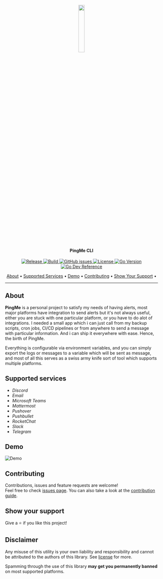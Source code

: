 <h2 align="center">
  <br>
  <p align="center"><img width=20% src="https://raw.githubusercontent.com/kha7iq/pingme/master/.github/img/logo.png"></p>
</h2>

<h4 align="center">PingMe CLI</h4>

<p align="center">
   <a href="https://github.com/kha7iq/pingme/releases">
   <img alt="Release" src="https://img.shields.io/github/v/release/kha7iq/pingme">
   <a href="#">
   <img alt="Build" src="https://img.shields.io/github/workflow/status/kha7iq/pingme/goreleaser">
   <a href="https://github.com/kha7iq/pingme/issues">
   <img alt="GitHub issues" src="https://img.shields.io/github/issues/kha7iq/pingme?style=flat-square&logo=github&logoColor=white">
   <a href="https://github.com/kha7iq/pingme/blob/master/LICENSE.md">
   <img alt="License" src="https://img.shields.io/github/license/kha7iq/pingme">
   <a href="#">
   <img alt="Go Version" src="https://img.shields.io/github/go-mod/go-version/kha7iq/pingme">
   <a href="https://pkg.go.dev/github.com/kha7iq/pingme">
   <img alt="Go Dev Reference" src="https://img.shields.io/badge/go.dev-reference-007d9c?logo=go&logoColor=white&style=flat">
</p>

<p align="center">
  <a href="#/?id=about">About</a> •
  <a href="#?id=supported-services">Supported Services</a> •
  <a href="#?id=demo">Demo</a> •
  <a href="#?id=contributing">Contributing</a> •
  <a href="#?id=show-your-support">Show Your Support</a> •
</p>

---

## About

**PingMe** is a personal project to satisfy my needs of having alerts, most major platforms have integration to send alerts
but it's not always useful, either you are stuck with one particular platform, or you have to do alot of integrations. I needed a small app
which i can just call from my backup scripts, cron jobs, CI/CD pipelines or from anywhere to send a message with particular information.
And i can ship it everywhere with ease.
Hence, the birth of PingMe.

Everything is configurable via environment variables, and you can simply export the logs or messages to a variable which will be sent
as message, and most of all this serves as a swiss army knife sort of tool which supports multiple platforms.


## Supported services
- *Discord*
- *Email*
- *Microsoft Teams*
- *Mattermost*
- *Pushover*
- *Pushbullet*
- *RocketChat*
- *Slack*
- *Telegram*



## Demo
![Demo](https://raw.githubusercontent.com/kha7iq/pingme/master/.github/img/pingme.gif)


## Contributing

Contributions, issues and feature requests are welcome!<br />Feel free to check [issues page](https://github.com/kha7iq/pingme/issues). You can also take a look at the [contribution guide](contribution.md).



## Show your support

Give a ⭐️  if you like this project!



## Disclaimer

Any misuse of this utility is your own liability and responsibility and cannot be attributed to the authors of this library.  See [license](https://github.com/kha7iq/pingme/blob/master/LICENSE.md) for more.

Spamming through the use of this library **may get you permanently banned** on most supported platforms.
